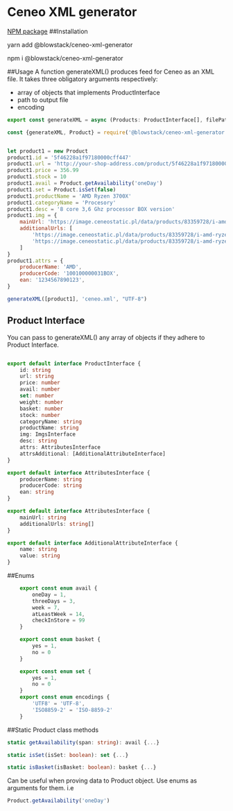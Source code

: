 # Ceneo XML generator
[NPM package](https://www.npmjs.com/package/@blowstack/ceneo-xml-generator)
##Installation</h2>
<p>yarn add @blowstack/ceneo-xml-generator</p>
<p>npm i @blowstack/ceneo-xml-generator</p>

##Usage
A function generateXML() produces feed for Ceneo as an XML file.
It takes three obligatory arguments respectively:
- array of objects that implements ProductInterface
- path to output file
- encoding
````typescript
export const generateXML = async (Products: ProductInterface[], filePath: string, encoding: encodings): Promise<void> => {...}
````

````javascript
const {generateXML, Product} = require('@blowstack/ceneo-xml-generator')


let product1 = new Product
product1.id = '5f46228a1f97180000cff447'
product1.url = 'http://your-shop-address.com/product/5f46228a1f97180000cff447'
product1.price = 356.99
product1.stock = 10
product1.avail = Product.getAvailability('oneDay')
product1.set = Product.isSet(false)
product1.productName = 'AMD Ryzen 3700X'
product1.categoryName = 'Procesory'
product1.desc = '8 core 3,6 Ghz processor BOX version'
product1.img = {
    mainUrl: 'https://image.ceneostatic.pl/data/products/83359728/i-amd-ryzen-7-3700x-3-6ghz-box-100-100000071box.jpg',
    additionalUrls: [
        'https://image.ceneostatic.pl/data/products/83359728/i-amd-ryzen-7-3700x-3-6ghz-box-100-100000071box.jpg',
        'https://image.ceneostatic.pl/data/products/83359728/i-amd-ryzen-7-3700x-3-6ghz-box-100-100000071box.jpg',
    ]
}
product1.attrs = {
    producerName: 'AMD',
    producerCode: '100100000031BOX',
    ean: '1234567890123',
}

generateXML([product1], 'ceneo.xml', "UTF-8")       

````

## Product Interface

You can pass to generateXML() any array of objects if they adhere to Product Interface.
````typescript

export default interface ProductInterface {
    id: string
    url: string
    price: number
    avail: number
    set: number
    weight: number
    basket: number
    stock: number
    categoryName: string
    productName: string
    img: ImgsInterface
    desc: string
    attrs: AttributesInterface
    attrsAdditional: [AdditionalAttributeInterface]
}

export default interface AttributesInterface {
    producerName: string
    producerCode: string
    ean: string
}

export default interface AttributesInterface {
    mainUrl: string
    additionalUrls: string[]
}

export default interface AdditionalAttributeInterface {
    name: string
    value: string
}
````

##Enums
````typescript
    export const enum avail {
        oneDay = 1,
        threeDays = 3,
        week = 7,
        atLeastWeek = 14,
        checkInStore = 99
    }

    export const enum basket {
        yes = 1,
        no = 0
    }

    export const enum set {
        yes = 1,
        no = 0
    }
    export const enum encodings {
        'UTF8' = 'UTF-8',
        'ISO8859-2' = 'ISO-8859-2'
    }
````

##Static Product class methods

````typescript
static getAvailability(span: string): avail {...}
````
````typescript
static isSet(isSet: boolean): set {...}
````
````typescript
static isBasket(isBasket: boolean): basket {...}
````
Can be useful when proving data to Product object. Use enums as arguments for them.
i.e
 ```typescript 
Product.getAvailability('oneDay')
```
